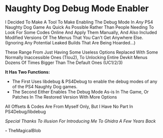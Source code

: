 # Naughty Dog Debug Mode Enabler
I Decided To Make A Tool To Make Enabling The Debug Mode In *Any* PS4 Naughty Dog Game As Quick As Possible Rather Than People Needing To Look For Some Codes
Online And Apply Them Manually, And Also Included Modified Versions Of The Menus That You Can't Get Anywhere Else. (Ignoring Any Potential Leaked Builds That Are Being Hoarded...)

These Range From Just Having Some Useless Options Replaced With Some Normally Inaccessible Ones (Tlou2),
To Unlocking Entire Devkit Menus Dozens Of Times Bigger Than The Default Ones (UC1/2/3)

**It Has Two Functions:**
- The First Uses libdebug &amp; PS4Debug to enable the debug modes of any of the PS4 Naughty Dog games.
- The Second Either Enables The Debug Mode As-is In The Game, Or Patches In The Restored Version With More Options


All Offsets & Codes Are From Myself Only, But I Have No Part In PS4Debug/libdebug

*Special Thanks To illusion For Introducing Me To Ghidra A Few Years Back*  



**-** TheMagicalBlob
